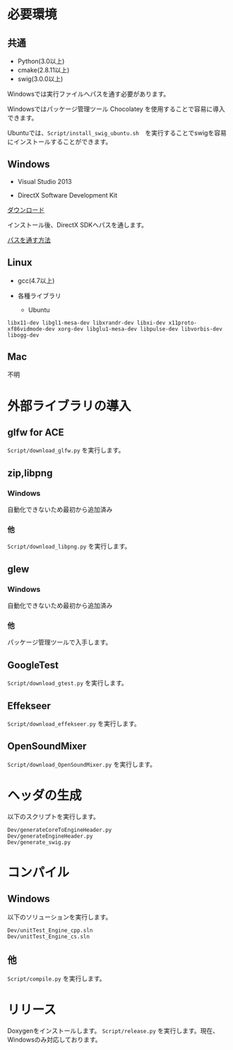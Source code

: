 ﻿# 必要環境

## 共通

* Python(3.0以上)
* cmake(2.8.11以上)
* swig(3.0.0以上)

Windowsでは実行ファイルへパスを通す必要があります。

Windowsではパッケージ管理ツール Chocolatey を使用することで容易に導入できます。

Ubuntuでは、```Script/install_swig_ubuntu.sh```　を実行することでswigを容易にインストールすることができます。

## Windows

* Visual Studio 2013

* DirectX Software Development Kit

[ダウンロード](http://www.microsoft.com/en-us/download/details.aspx?id=6812)

インストール後、DirectX SDKへパスを通します。

[パスを通す方法](DirectXSDK.md)

## Linux

* gcc(4.7以上)

* 各種ライブラリ
  - Ubuntu
```
libx11-dev libgl1-mesa-dev libxrandr-dev libxi-dev x11proto-xf86vidmode-dev xorg-dev libglu1-mesa-dev libpulse-dev libvorbis-dev libogg-dev
```

## Mac

不明

# 外部ライブラリの導入

## glfw for ACE

```Script/download_glfw.py``` を実行します。

## zip,libpng

### Windows

自動化できないため最初から追加済み

### 他

```Script/download_libpng.py``` を実行します。


## glew

### Windows

自動化できないため最初から追加済み

### 他

パッケージ管理ツールで入手します。

## GoogleTest

```Script/download_gtest.py``` を実行します。

## Effekseer

```Script/download_effekseer.py``` を実行します。

## OpenSoundMixer

```Script/download_OpenSoundMixer.py``` を実行します。

# ヘッダの生成

以下のスクリプトを実行します。

```
Dev/generateCoreToEngineHeader.py
Dev/generateEngineHeader.py
Dev/generate_swig.py
```

# コンパイル

## Windows

以下のソリューションを実行します。

```
Dev/unitTest_Engine_cpp.sln
Dev/unitTest_Engine_cs.sln
```

## 他

```Script/compile.py``` を実行します。

# リリース

Doxygenをインストールします。
```Script/release.py``` を実行します。現在、Windowsのみ対応しております。
